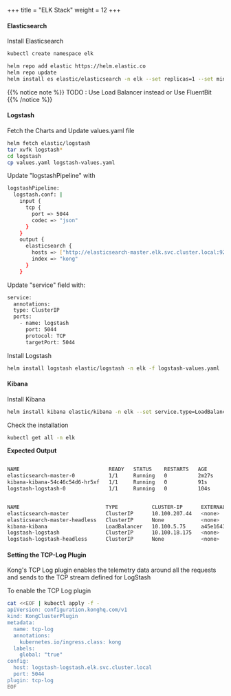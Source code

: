 +++
title = "ELK Stack"
weight = 12
+++


#### Elasticsearch

Install Elasticsearch

```bash
kubectl create namespace elk
```

```bash
helm repo add elastic https://helm.elastic.co
helm repo update
helm install es elastic/elasticsearch -n elk --set replicas=1 --set minimumMasterNodes=1 --set service.type=LoadBalancer
```

{{% notice note %}}
TODO : Use Load Balancer instead or Use FluentBit
{{% /notice %}}

#### Logstash

Fetch the Charts and Update values.yaml file

```bash
helm fetch elastic/logstash
tar xvfk logstash*
cd logstash
cp values.yaml logstash-values.yaml
```

Update "logstashPipeline" with




```bash
logstashPipeline:
  logstash.conf: |
    input {
      tcp {
        port => 5044
        codec => "json"
      }
    }
    output {
      elasticsearch {
        hosts => ["http://elasticsearch-master.elk.svc.cluster.local:9200"]
        index => "kong"
      }
    }
```

Update "service" field with:

```bash
service:
  annotations:
  type: ClusterIP
  ports:
    - name: logstash
      port: 5044
      protocol: TCP
      targetPort: 5044
```

Install Logstash

```bash
helm install logstash elastic/logstash -n elk -f logstash-values.yaml
```

#### Kibana

Install Kibana

```bash
helm install kibana elastic/kibana -n elk --set service.type=LoadBalancer
```

Check the installation


```bash
kubectl get all -n elk
```

**Expected Output**

```bash

NAME                             READY   STATUS    RESTARTS   AGE
elasticsearch-master-0           1/1     Running   0          2m27s
kibana-kibana-54c46c54d6-hr5xf   1/1     Running   0          91s
logstash-logstash-0              1/1     Running   0          104s


NAME                            TYPE           CLUSTER-IP      EXTERNAL-IP                                                                 PORT(S)             AGE
elasticsearch-master            ClusterIP      10.100.207.44   <none>                                                                      9200/TCP,9300/TCP   64s
elasticsearch-master-headless   ClusterIP      None            <none>                                                                      9200/TCP,9300/TCP   64s
kibana-kibana                   LoadBalancer   10.100.5.75     a45e164398daa47a5b35a9cbeb0371e5-948492851.eu-central-1.elb.amazonaws.com   5601:32093/TCP      20s
logstash-logstash               ClusterIP      10.100.18.175   <none>                                                                      5044/TCP            27s
logstash-logstash-headless      ClusterIP      None            <none>                                                                      9600/TCP            27s


```


#### Setting the TCP-Log Plugin


Kong's TCP Log plugin enables the telemetry data around all the requests and sends to the TCP stream defined for LogStash


To enable the TCP Log plugin

```bash
cat <<EOF | kubectl apply -f -
apiVersion: configuration.konghq.com/v1
kind: KongClusterPlugin
metadata:
  name: tcp-log
  annotations:
    kubernetes.io/ingress.class: kong
  labels:
    global: "true"
config:
  host: logstash-logstash.elk.svc.cluster.local
  port: 5044
plugin: tcp-log
EOF
```
